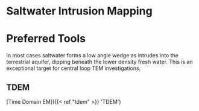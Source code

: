 # Saltwater Intrusion Mapping

# Preferred Tools
In most cases saltwater  forms a low angle wedge as intrudes into the terrestrial aquifer, dipping beneath the lower density fresh water.  This is an exceptional target for central loop TEM investigations.
## TDEM
[Time Domain EM]({{< ref "tdem" >}} 'TDEM')
